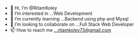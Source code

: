 - 👋 Hi, I’m @RitamKoley
- 👀 I’m interested in ...Web Development
- 🌱 I’m currently learning ...Backend using php and Mysql
- 💞️ I’m looking to collaborate on ...Full Stack Web Developer
- 📫 How to reach me ...ritamkoley73@gmail.com

<!---
RitamKoley/RitamKoley is a ✨ special ✨ repository because its `README.md` (this file) appears on your GitHub profile.
You can click the Preview link to take a look at your changes.
--->
